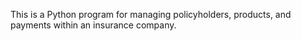 This is a Python program for managing policyholders, products, and payments within an insurance company.
